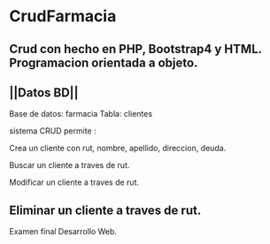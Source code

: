 # CrudFarmacia
Crud con hecho en PHP, Bootstrap4 y HTML. Programacion orientada a objeto.
------------
||Datos BD||
------------

Base de datos: farmacia
Tabla: clientes

sistema CRUD permite :

Crea un cliente con rut, nombre, apellido, direccion, deuda.

Buscar un cliente a traves de rut.

Modificar un cliente a traves de rut.

Eliminar un cliente a traves de rut.
---------
Examen final Desarrollo Web.
